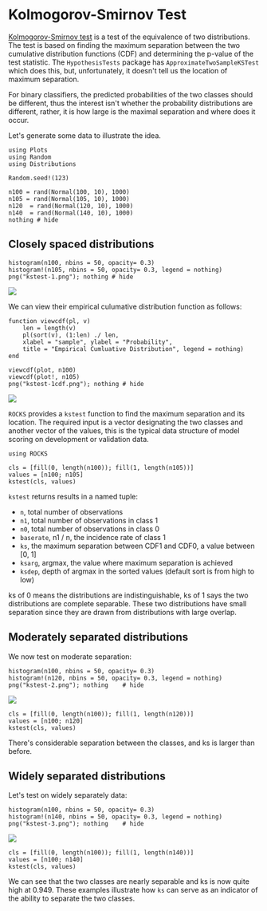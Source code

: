 # Kolmogorov-Smirnov Test

[Kolmogorov-Smirnov test](https://en.wikipedia.org/wiki/Kolmogorov%E2%80%93Smirnov_test)
is a test of the equivalence of two distributions.
The test is based on finding the maximum separation between the two cumulative
distribution functions (CDF) and determining the p-value of the test statistic.
The `HypothesisTests` package has `ApproximateTwoSampleKSTest` which does this,
but, unfortunately, it doesn't tell us the location of maximum separation.

For binary classifiers, the predicted probabilities of the two classes should be
different, thus the interest isn't whether the probability distributions
are different, rather, it is how large is the maximal separation and
where does it occur.

Let's generate some data to illustrate the idea.

```@example kstest
using Plots
using Random
using Distributions

Random.seed!(123)

n100 = rand(Normal(100, 10), 1000)
n105 = rand(Normal(105, 10), 1000)
n120  = rand(Normal(120, 10), 1000)
n140  = rand(Normal(140, 10), 1000)
nothing # hide
```

## Closely spaced distributions

```@example kstest
histogram(n100, nbins = 50, opacity= 0.3)
histogram!(n105, nbins = 50, opacity= 0.3, legend = nothing)
png("kstest-1.png"); nothing # hide
```

![](kstest-1.png)

We can view their empirical culumative distribution function as follows:

```@example kstest
function viewcdf(pl, v)
    len = length(v)
    pl(sort(v), (1:len) ./ len, 
    xlabel = "sample", ylabel = "Probability", 
    title = "Empirical Cumluative Distribution", legend = nothing)
end

viewcdf(plot, n100)
viewcdf(plot!, n105)
png("kstest-1cdf.png"); nothing # hide
```

![](kstest-1cdf.png)

`ROCKS` provides a `kstest` function to find the maximum separation and its location.
The required input is a vector designating the two classes and another vector of
the values, this is the typical data structure of model scoring on
development or validation data.

```@example kstest
using ROCKS

cls = [fill(0, length(n100)); fill(1, length(n105))]
values = [n100; n105]
kstest(cls, values)
```

`kstest` returns results in a named tuple:

- `n`, total number of observations
- `n1`, total number of observations in class 1
- `n0`, total number of observations in class 0
- `baserate`, n1 / n, the incidence rate of class 1
- `ks`, the maximum separation between CDF1 and CDF0, a value between [0, 1]
- `ksarg`, argmax, the value where maximum separation is achieved
- `ksdep`, depth of argmax in the sorted values (default sort is from high to low)

ks of 0 means the distributions are indistinguishable,
ks of 1 says the two distributions are complete separable.
These two distributions have small separation since they are drawn from
distributions with large overlap.

## Moderately separated distributions

We now test on moderate separation:

```@example kstest
histogram(n100, nbins = 50, opacity= 0.3)
histogram!(n120, nbins = 50, opacity= 0.3, legend = nothing)
png("kstest-2.png"); nothing    # hide
```

![](kstest-2.png)

```@example kstest
cls = [fill(0, length(n100)); fill(1, length(n120))]
values = [n100; n120]
kstest(cls, values)
```

There's considerable separation between the classes, and ks is larger than before.

## Widely separated distributions

Let's test on widely separately data:

```@example kstest
histogram(n100, nbins = 50, opacity= 0.3)
histogram!(n140, nbins = 50, opacity= 0.3, legend = nothing)
png("kstest-3.png"); nothing    # hide
```

![](kstest-3.png)

```@example kstest
cls = [fill(0, length(n100)); fill(1, length(n140))]
values = [n100; n140]
kstest(cls, values)
```

We can see that the two classes are nearly separable and
ks is now quite high at 0.949.
These examples illustrate how `ks` can serve as an indicator of the ability to
separate the two classes.
